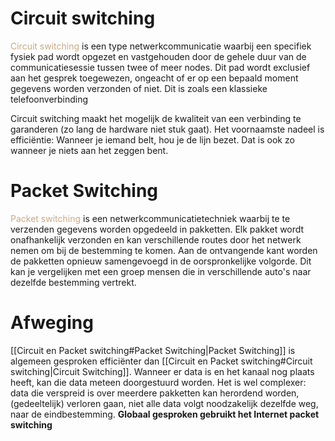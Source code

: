 # Circuit switching
<span style="color:#c8ab83;">Circuit switching</span> is een type netwerkcommunicatie waarbij een specifiek fysiek pad wordt opgezet en vastgehouden door de gehele duur van de communicatiesessie tussen twee of meer nodes. Dit pad wordt exclusief aan het gesprek toegewezen, ongeacht of er op een bepaald moment gegevens worden verzonden of niet. Dit is zoals een klassieke telefoonverbinding

Circuit switching maakt het mogelijk de kwaliteit van een verbinding te garanderen (zo lang de hardware niet stuk gaat). Het voornaamste nadeel is efficiëntie: Wanneer je iemand belt, hou je de lijn bezet. Dat is ook zo wanneer je niets aan het zeggen bent.

# Packet Switching
<span style="color:#c8ab83;">Packet switching</span> is een netwerkcommunicatietechniek waarbij te te verzenden gegevens worden opgedeeld in pakketten.  Elk pakket wordt onafhankelijk verzonden en kan verschillende routes door het netwerk nemen om bij de bestemming te komen.  Aan de ontvangende kant worden de pakketten opnieuw samengevoegd in de oorspronkelijke volgorde. Dit kan je vergelijken met een groep mensen die in verschillende auto's naar dezelfde bestemming vertrekt.

# Afweging
[[Circuit en Packet switching#Packet Switching|Packet Switching]] is algemeen gesproken efficiënter dan [[Circuit en Packet switching#Circuit switching|Circuit Switching]]. Wanneer er data is en het kanaal nog plaats heeft, kan die data meteen doorgestuurd worden. Het is wel complexer: data die verspreid is over meerdere pakketten kan herordend worden, (gedeeltelijk) verloren gaan, niet alle data volgt noodzakelijk dezelfde weg, naar de eindbestemming.
**Globaal gesproken gebruikt het Internet packet switching**